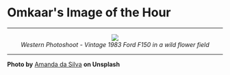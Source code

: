 # Omkaar's Image of the Hour

---

<div align="center">

<a href="https://unsplash.com/photos/a-red-ford-truck-sits-in-a-field-PIvuc5n0TdE">
  <img src="https://images.unsplash.com/photo-1749581434794-d5de133303d9?crop=entropy&cs=tinysrgb&fit=max&fm=jpg&ixid=M3w3NjA2Nzh8MHwxfHJhbmRvbXx8fHx8fHx8fDE3NTI0MzY4MDB8&ixlib=rb-4.1.0&q=80&w=1080" style="max-width:100%; height:auto;">
</a>

<br>
<i>Western Photoshoot - Vintage 1983 Ford F150 in a wild flower field</i>

</div>

---

**Photo by** [Amanda da Silva](https://unsplash.com/@amanda_2703) **on Unsplash**
